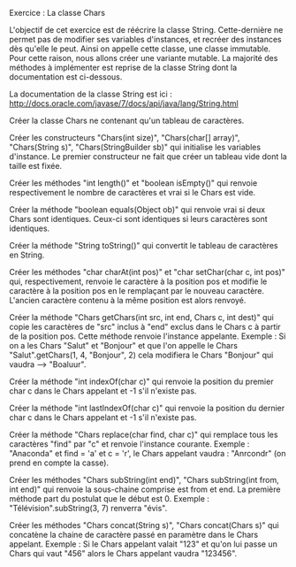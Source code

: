 Exercice : La classe Chars

L'objectif de cet exercice est de réécrire la classe String. Cette-dernière ne permet pas de modifier ses variables d'instances, et recréer des instances dès qu'elle le peut. Ainsi on appelle cette classe, une classe immutable. Pour cette raison, nous allons créer une variante mutable. La majorité des méthodes à implémenter est reprise de la classe String dont la documentation est ci-dessous.

La documentation de la classe String est ici : http://docs.oracle.com/javase/7/docs/api/java/lang/String.html

Créer la classe Chars ne contenant qu'un tableau de caractères.

Créer les constructeurs "Chars(int size)", "Chars(char[] array)", "Chars(String s)", "Chars(StringBuilder sb)" qui initialise les variables d'instance. Le premier constructeur ne fait que créer un tableau vide dont la taille est fixée. 

Créer les méthodes "int length()" et "boolean isEmpty()" qui renvoie respectivement le nombre de caractères et vrai si le Chars est vide.

Créer la méthode "boolean equals(Object ob)" qui renvoie vrai si deux Chars sont identiques. Ceux-ci sont identiques si leurs caractères sont identiques.

Créer la méthode "String toString()" qui convertit le tableau de caractères en String.

Créer les méthodes "char charAt(int pos)" et "char setChar(char c, int pos)" qui, respectivement, renvoie le caractère à la position pos et modifie le caractère à la position pos en le remplaçant par le nouveau caractère. L'ancien caractère contenu à la même position est alors renvoyé.

Créer la méthode "Chars getChars(int src, int end, Chars c, int dest)" qui copie les caractères de "src" inclus à "end" exclus dans le Chars c à partir de la position pos. Cette méthode renvoie l'instance appelante. Exemple : Si on a les Chars "Salut" et "Bonjour" et que l'on appelle le Chars "Salut".getChars(1, 4, "Bonjour", 2) cela modifiera le Chars "Bonjour" qui vaudra --> "Boaluur".

Créer la méthode "int indexOf(char c)" qui renvoie la position du premier char c dans le Chars appelant et -1 s'il n'existe pas. 

Créer la méthode "int lastIndexOf(char c)" qui renvoie la position du dernier char c dans le Chars appelant et -1 s'il n'existe pas. 

Créer la méthode "Chars replace(char find, char c)" qui remplace tous les caractères "find" par "c" et renvoie l'instance courante. Exemple : "Anaconda" et find = 'a' et c = 'r', le Chars appelant vaudra : "Anrcondr" (on prend en compte la casse).

Créer les méthodes "Chars subString(int end)", "Chars subString(int from, int end)" qui renvoie la sous-chaine comprise est from et end. La première méthode part du postulat que le début est 0. Exemple : "Télévision".subString(3, 7) renverra "évis".

Créer les méthodes "Chars concat(String s)", "Chars concat(Chars s)" qui concatène la chaine de caractère passé en paramètre dans le Chars appelant. Exemple : Si le Chars appelant valait "123" et qu'on lui passe un Chars qui vaut "456" alors le Chars appelant vaudra "123456".